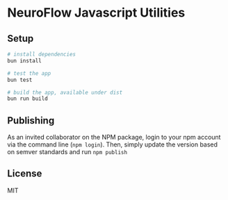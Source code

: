 # NeuroFlow Javascript Utilities

## Setup

```bash
# install dependencies
bun install

# test the app
bun test

# build the app, available under dist
bun run build
```

## Publishing
As an invited collaborator on the NPM package, login to your npm account via the command line (`npm login`). Then, simply update the version based on semver standards and run `npm publish`

## License

MIT
